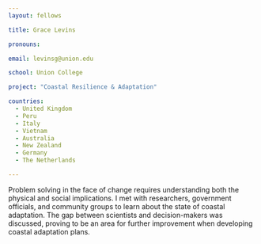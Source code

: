 ```yaml
---
layout: fellows

title: Grace Levins

pronouns: 

email: levinsg@union.edu

school: Union College

project: "Coastal Resilience & Adaptation"

countries:
  - United Kingdom
  - Peru
  - Italy
  - Vietnam
  - Australia
  - New Zealand
  - Germany
  - The Netherlands

---
```


Problem solving in the face of change requires understanding both the physical and social implications. I met with researchers, government officials, and community groups to learn about the state of coastal adaptation. The gap between scientists and decision-makers was discussed, proving to be an area for further improvement when developing coastal adaptation plans.